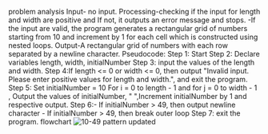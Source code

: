 problem analysis
Input-  no input.
Processing-checking if the input for length and width are positive and If not, it outputs an error message and stops.
-If the input are valid, the program generates a rectangular grid of numbers starting from 10 and increment by 1 for each cell which is constructed using nested loops.
Output-A rectangular grid of numbers with each row separated by a newline character.
Pseudocode:
Step 1: Start
Step 2: Declare variables length, width, initialNumber
Step 3: input the values of the length and width.
Step 4:If length <= 0 or width <= 0, then output "Invalid input. Please enter positive values for length and width.", and exit the program.
Step 5: Set initialNumber = 10
 For i = 0 to length - 1  and for j = 0 to width - 1 ,
Output the values of initialNumber, " ",Increment initialNumber by 1 and respective output.
Step 6:- If initialNumber > 49, then output newline character
             - If initialNumber > 49, then break outer loop
Step 7: exit the program.
flowchart
![10-49 pattern updated](https://github.com/SWEG-2015EC-Batch/Binary-Bombers/assets/149236920/c784a8dc-bbe6-4103-80f9-4608524a49f0)
